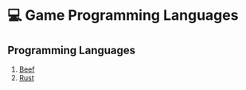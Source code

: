 # :computer: Game Programming Languages

## Programming Languages

1. [Beef](beef-language.md)
2. [Rust](rust-language.md)
